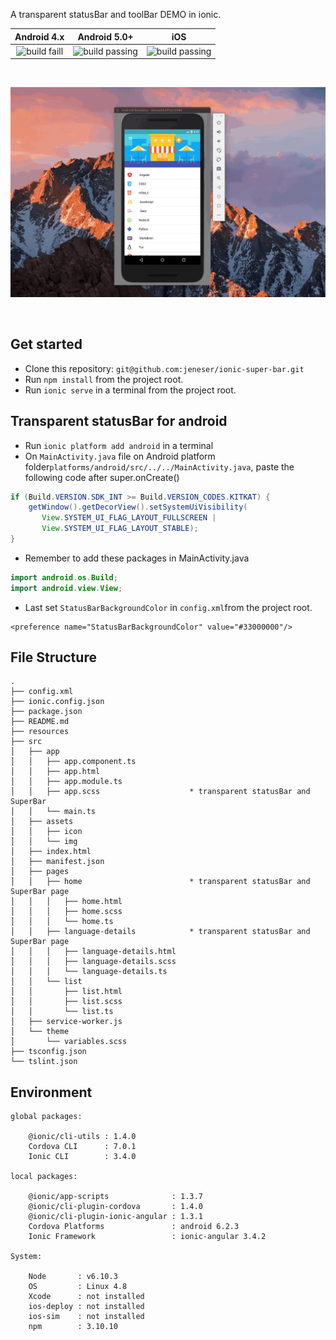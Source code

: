 
A transparent statusBar and toolBar DEMO in ionic.

|Android 4.x|Android 5.0+|iOS|
|:-:|:-:|:-:|
|![build faill](https://img.shields.io/badge/support-failing-orange.svg)|![build passing](https://img.shields.io/badge/support-passing-brightgreen.svg)|![build passing](https://img.shields.io/badge/support-passing-brightgreen.svg)|

<br>
<p align="center">
  <img src="screenshot.gif" />
</p>
<br>

## Get started

* Clone this repository:  `git@github.com:jeneser/ionic-super-bar.git`
* Run `npm install` from the project root.
* Run `ionic serve` in a terminal from the project root.

## Transparent statusBar for android

* Run `ionic platform add android` in a terminal
* On `MainActivity.java` file on Android platform folder`platforms/android/src/../../MainActivity.java`, paste the following code after super.onCreate()

```java
if (Build.VERSION.SDK_INT >= Build.VERSION_CODES.KITKAT) {
	getWindow().getDecorView().setSystemUiVisibility(
	   View.SYSTEM_UI_FLAG_LAYOUT_FULLSCREEN |
	   View.SYSTEM_UI_FLAG_LAYOUT_STABLE);
}
```

* Remember to add these packages in MainActivity.java

```java
import android.os.Build;
import android.view.View;
```

* Last set `StatusBarBackgroundColor` in `config.xml`from the project root.
```
<preference name="StatusBarBackgroundColor" value="#33000000"/>
```

## File Structure

```
.
├── config.xml
├── ionic.config.json
├── package.json
├── README.md
├── resources
├── src
│   ├── app
│   │   ├── app.component.ts
│   │   ├── app.html
│   │   ├── app.module.ts
│   │   ├── app.scss				    * transparent statusBar and SuperBar
│   │   └── main.ts
│   ├── assets
│   │   ├── icon
│   │   └── img
│   ├── index.html
│   ├── manifest.json
│   ├── pages
│   │   ├── home				        * transparent statusBar and SuperBar page
│   │   │   ├── home.html
│   │   │   ├── home.scss
│   │   │   └── home.ts
│   │   ├── language-details			* transparent statusBar and SuperBar page
│   │   │   ├── language-details.html
│   │   │   ├── language-details.scss
│   │   │   └── language-details.ts
│   │   └── list
│   │       ├── list.html
│   │       ├── list.scss
│   │       └── list.ts
│   ├── service-worker.js
│   └── theme
│       └── variables.scss
├── tsconfig.json
└── tslint.json
```

## Environment

```
global packages:

    @ionic/cli-utils : 1.4.0
    Cordova CLI      : 7.0.1 
    Ionic CLI        : 3.4.0

local packages:

    @ionic/app-scripts              : 1.3.7
    @ionic/cli-plugin-cordova       : 1.4.0
    @ionic/cli-plugin-ionic-angular : 1.3.1
    Cordova Platforms               : android 6.2.3
    Ionic Framework                 : ionic-angular 3.4.2

System:

    Node       : v6.10.3
    OS         : Linux 4.8
    Xcode      : not installed
    ios-deploy : not installed
    ios-sim    : not installed
    npm        : 3.10.10 
```

